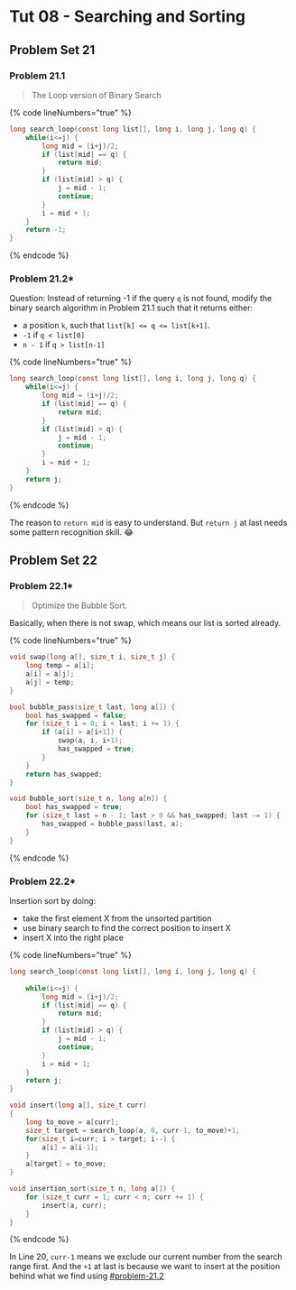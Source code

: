 # Tut 08 - Searching and Sorting

## Problem Set 21

### Problem 21.1

> The Loop version of Binary Search

{% code lineNumbers="true" %}
```c
long search_loop(const long list[], long i, long j, long q) {
    while(i<=j) {
        long mid = (i+j)/2;
        if (list[mid] == q) {
            return mid;
        }
        if (list[mid] > q) {
            j = mid - 1;
            continue;
        }
        i = mid + 1;
    }
    return -1;
}
```
{% endcode %}

### Problem 21.2\*

Question: Instead of returning -1 if the query `q` is not found, modify the binary search algorithm in Problem 21.1 such that it returns either:

* a position `k`, such that `list[k] <= q <= list[k+1]`.
* `-1` if `q < list[0]`
* `n - 1` if `q > list[n-1]`

{% code lineNumbers="true" %}
```c
long search_loop(const long list[], long i, long j, long q) {
    while(i<=j) {
        long mid = (i+j)/2;
        if (list[mid] == q) {
            return mid;
        }
        if (list[mid] > q) {
            j = mid - 1;
            continue;
        }
        i = mid + 1;
    }
    return j;
}
```
{% endcode %}

The reason to `return mid` is easy to understand. But `return j` at last needs some pattern recognition skill. :joy:

## Problem Set 22

### Problem 22.1\*

> Optimize the Bubble Sort.

Basically, when there is not swap, which means our list is sorted already.

{% code lineNumbers="true" %}
```c
void swap(long a[], size_t i, size_t j) {
    long temp = a[i];
    a[i] = a[j];
    a[j] = temp;
}

bool bubble_pass(size_t last, long a[]) {
    bool has_swapped = false;
    for (size_t i = 0; i < last; i += 1) {
        if (a[i] > a[i+1]) {
            swap(a, i, i+1);
            has_swapped = true;
        }
    }
    return has_swapped;
}

void bubble_sort(size_t n, long a[n]) {
    bool has_swapped = true;
    for (size_t last = n - 1; last > 0 && has_swapped; last -= 1) {
        has_swapped = bubble_pass(last, a);
    }
}
```
{% endcode %}

### Problem 22.2\*

Insertion sort by doing:

* take the first element X from the unsorted partition
* use binary search to find the correct position to insert X
* insert X into the right place

{% code lineNumbers="true" %}
```c
long search_loop(const long list[], long i, long j, long q) {
    
    while(i<=j) {
        long mid = (i+j)/2;
        if (list[mid] == q) {
            return mid;
        }
        if (list[mid] > q) {
            j = mid - 1;
            continue;
        }
        i = mid + 1;
    }
    return j;
}

void insert(long a[], size_t curr)
{
    long to_move = a[curr];
    size_t target = search_loop(a, 0, curr-1, to_move)+1;
    for(size_t i=curr; i > target; i--) {
        a[i] = a[i-1];
    }
    a[target] = to_move;
}

void insertion_sort(size_t n, long a[]) {
    for (size_t curr = 1; curr < n; curr += 1) {
        insert(a, curr);
    }
}
```
{% endcode %}

In Line 20, `curr-1` means we exclude our current number from the search range first. And the `+1` at last is because we want to insert at the position behind what we find using [#problem-21.2](tut-08-searching-and-sorting.md#problem-21.2 "mention")
